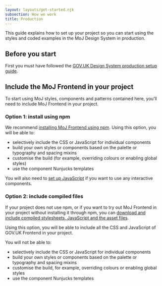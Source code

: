 ```yaml
---
layout: layouts/get-started.njk
subsection: How we work
title: Production
---
```


This guide explains how to set up your project so you can start using the styles and coded examples in the MoJ Design System in production.

## Before you start

First you must have followed the [GOV.UK Design System production setup guide](https://design-system.service.gov.uk/get-started/production/).

## Include the MoJ Frontend in your project

To start using MoJ styles, components and patterns contained here, you’ll need to include MoJ Frontend in your project.

### Option 1: install using npm

We recommend [installing MoJ Frontend using npm](../installing-with-npm). Using this option, you will be able to:

- selectively include the CSS or JavaScript for individual components
- build your own styles or components based on the palette or typography and spacing mixins
- customise the build (for example, overriding colours or enabling global styles)
- use the component Nunjucks templates

You will also need to [set up JavaScript](../setting-up-javascript) if you want to use any interactive components.

### Option 2: include compiled files

If your project does not use npm, or if you want to try out MoJ Frontend in your project without installing it through npm, you can [download and include compiled stylesheets, JavaScript and the asset files](../installing-compiled).

Using this option, you will be able to include all the CSS and JavaScript of GOV.UK Frontend in your project.

You will not be able to:

- selectively include the CSS or JavaScript for individual components
- build your own styles or components based on the palette or typography and spacing mixins
- customise the build, for example, overriding colours or enabling global styles
- use the component Nunjucks templates

